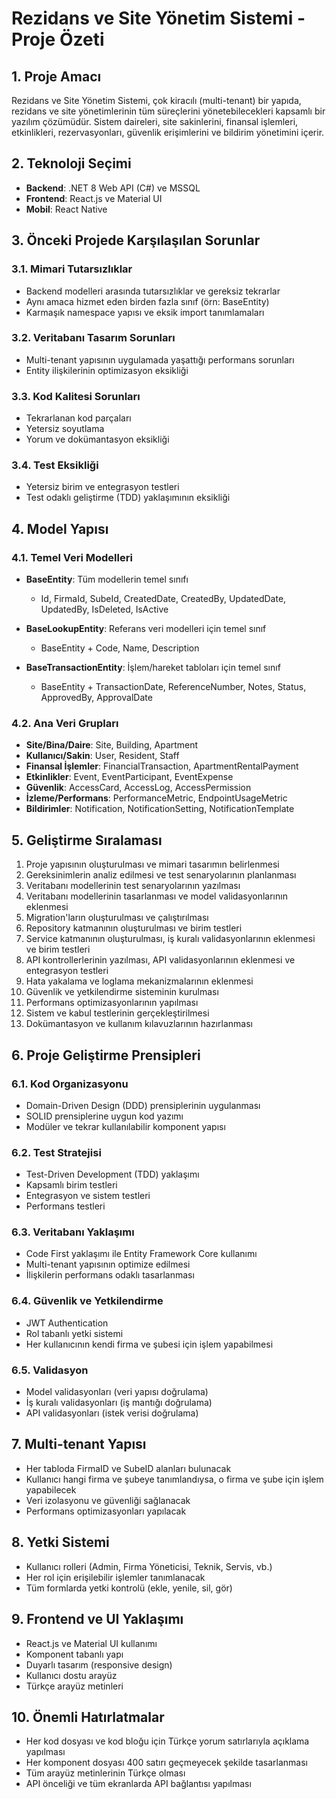 # Rezidans ve Site Yönetim Sistemi - Proje Özeti

## 1. Proje Amacı

Rezidans ve Site Yönetim Sistemi, çok kiracılı (multi-tenant) bir yapıda, rezidans ve site yönetimlerinin tüm süreçlerini yönetebilecekleri kapsamlı bir yazılım çözümüdür. Sistem daireleri, site sakinlerini, finansal işlemleri, etkinlikleri, rezervasyonları, güvenlik erişimlerini ve bildirim yönetimini içerir.

## 2. Teknoloji Seçimi

- **Backend**: .NET 8 Web API (C#) ve MSSQL
- **Frontend**: React.js ve Material UI
- **Mobil**: React Native

## 3. Önceki Projede Karşılaşılan Sorunlar

### 3.1. Mimari Tutarsızlıklar
- Backend modelleri arasında tutarsızlıklar ve gereksiz tekrarlar
- Aynı amaca hizmet eden birden fazla sınıf (örn: BaseEntity)
- Karmaşık namespace yapısı ve eksik import tanımlamaları

### 3.2. Veritabanı Tasarım Sorunları
- Multi-tenant yapısının uygulamada yaşattığı performans sorunları
- Entity ilişkilerinin optimizasyon eksikliği

### 3.3. Kod Kalitesi Sorunları
- Tekrarlanan kod parçaları
- Yetersiz soyutlama
- Yorum ve dokümantasyon eksikliği

### 3.4. Test Eksikliği
- Yetersiz birim ve entegrasyon testleri
- Test odaklı geliştirme (TDD) yaklaşımının eksikliği

## 4. Model Yapısı

### 4.1. Temel Veri Modelleri
- **BaseEntity**: Tüm modellerin temel sınıfı
  - Id, FirmaId, SubeId, CreatedDate, CreatedBy, UpdatedDate, UpdatedBy, IsDeleted, IsActive

- **BaseLookupEntity**: Referans veri modelleri için temel sınıf
  - BaseEntity + Code, Name, Description

- **BaseTransactionEntity**: İşlem/hareket tabloları için temel sınıf
  - BaseEntity + TransactionDate, ReferenceNumber, Notes, Status, ApprovedBy, ApprovalDate

### 4.2. Ana Veri Grupları
- **Site/Bina/Daire**: Site, Building, Apartment
- **Kullanıcı/Sakin**: User, Resident, Staff
- **Finansal İşlemler**: FinancialTransaction, ApartmentRentalPayment
- **Etkinlikler**: Event, EventParticipant, EventExpense
- **Güvenlik**: AccessCard, AccessLog, AccessPermission
- **İzleme/Performans**: PerformanceMetric, EndpointUsageMetric
- **Bildirimler**: Notification, NotificationSetting, NotificationTemplate

## 5. Geliştirme Sıralaması

1. Proje yapısının oluşturulması ve mimari tasarımın belirlenmesi
2. Gereksinimlerin analiz edilmesi ve test senaryolarının planlanması
3. Veritabanı modellerinin test senaryolarının yazılması
4. Veritabanı modellerinin tasarlanması ve model validasyonlarının eklenmesi
5. Migration'ların oluşturulması ve çalıştırılması
6. Repository katmanının oluşturulması ve birim testleri
7. Service katmanının oluşturulması, iş kuralı validasyonlarının eklenmesi ve birim testleri
8. API kontrollerlerinin yazılması, API validasyonlarının eklenmesi ve entegrasyon testleri
9. Hata yakalama ve loglama mekanizmalarının eklenmesi
10. Güvenlik ve yetkilendirme sisteminin kurulması
11. Performans optimizasyonlarının yapılması
12. Sistem ve kabul testlerinin gerçekleştirilmesi
13. Dokümantasyon ve kullanım kılavuzlarının hazırlanması

## 6. Proje Geliştirme Prensipleri

### 6.1. Kod Organizasyonu
- Domain-Driven Design (DDD) prensiplerinin uygulanması
- SOLID prensiplerine uygun kod yazımı
- Modüler ve tekrar kullanılabilir komponent yapısı

### 6.2. Test Stratejisi
- Test-Driven Development (TDD) yaklaşımı
- Kapsamlı birim testleri
- Entegrasyon ve sistem testleri
- Performans testleri

### 6.3. Veritabanı Yaklaşımı
- Code First yaklaşımı ile Entity Framework Core kullanımı
- Multi-tenant yapısının optimize edilmesi
- İlişkilerin performans odaklı tasarlanması

### 6.4. Güvenlik ve Yetkilendirme
- JWT Authentication
- Rol tabanlı yetki sistemi
- Her kullanıcının kendi firma ve şubesi için işlem yapabilmesi

### 6.5. Validasyon
- Model validasyonları (veri yapısı doğrulama)
- İş kuralı validasyonları (iş mantığı doğrulama)
- API validasyonları (istek verisi doğrulama)

## 7. Multi-tenant Yapısı

- Her tabloda FirmaID ve SubeID alanları bulunacak
- Kullanıcı hangi firma ve şubeye tanımlandıysa, o firma ve şube için işlem yapabilecek
- Veri izolasyonu ve güvenliği sağlanacak
- Performans optimizasyonları yapılacak

## 8. Yetki Sistemi

- Kullanıcı rolleri (Admin, Firma Yöneticisi, Teknik, Servis, vb.)
- Her rol için erişilebilir işlemler tanımlanacak
- Tüm formlarda yetki kontrolü (ekle, yenile, sil, gör)

## 9. Frontend ve UI Yaklaşımı

- React.js ve Material UI kullanımı
- Komponent tabanlı yapı
- Duyarlı tasarım (responsive design)
- Kullanıcı dostu arayüz
- Türkçe arayüz metinleri

## 10. Önemli Hatırlatmalar

- Her kod dosyası ve kod bloğu için Türkçe yorum satırlarıyla açıklama yapılması
- Her komponent dosyası 400 satırı geçmeyecek şekilde tasarlanması
- Tüm arayüz metinlerinin Türkçe olması
- API önceliği ve tüm ekranlarda API bağlantısı yapılması 